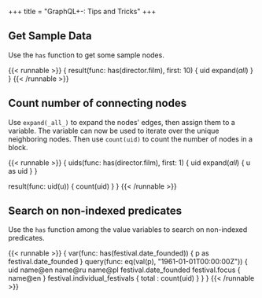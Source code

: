 +++
title = "GraphQL+-: Tips and Tricks"
+++

## Get Sample Data

Use the `has` function to get some sample nodes.

{{< runnable >}}
{
  result(func: has(director.film), first: 10) {
    uid
    expand(_all_)
  }
}
{{< /runnable >}}


## Count number of connecting nodes

Use `expand(_all_)` to expand the nodes' edges, then assign them to a variable.
The variable can now be used to iterate over the unique neighboring nodes.
Then use `count(uid)` to count the number of nodes in a block.

{{< runnable >}}
{
  uids(func: has(director.film), first: 1) {
    uid
    expand(_all_) { u as uid }
  }

  result(func: uid(u)) {
    count(uid)
  }
}
{{< /runnable >}}

## Search on non-indexed predicates

Use the `has` function among the value variables to search on non-indexed predicates.

{{< runnable >}}
{
  var(func: has(festival.date_founded)) {
    p as festival.date_founded
  }
  query(func: eq(val(p), "1961-01-01T00:00:00Z")) {
      uid
      name@en
      name@ru
      name@pl
      festival.date_founded
      festival.focus { name@en }
      festival.individual_festivals { total : count(uid) }
  }
}
{{< /runnable >}}